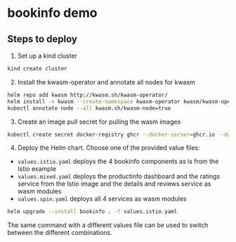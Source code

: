 # bookinfo demo

## Steps to deploy

1. Set up a kind cluster

```bash
kind create cluster
```

2. Install the kwasm-operator and annotate all nodes for kwasm

```bash
helm repo add kwasm http://kwasm.sh/kwasm-operator/
helm install -n kwasm --create-namespace kwasm-operator kwasm/kwasm-operator
kubectl annotate node --all kwasm.sh/kwasm-node=true
```

3. Create an image pull secret for pulling the wasm images

```bash
kubectl create secret docker-registry ghcr --docker-server=ghcr.io --docker-username="$GITHUB_USERNAME" --docker-password="$GITHUB_PERSONAL_ACCESS_TOKEN" --docker-email="ignore@me.com"
```

4. Deploy the Helm chart. Choose one of the provided value files:

- `values.istio.yaml` deploys the 4 bookinfo components as is from the Istio example
- `values.mixed.yaml` deploys the productinfo dashboard and the ratings service from the Istio image and the details and reviews service as wasm modules
- `values.spin.yaml` deploys all 4 services as wasm modules

```bash
helm upgrade --install bookinfo . -f values.istio.yaml
```

The same command with a different values file can be used to switch between the different combinations.